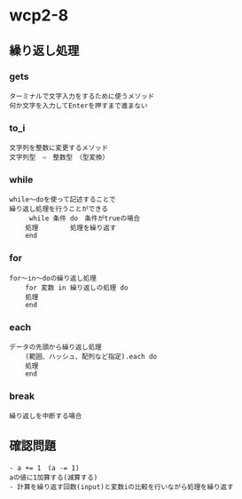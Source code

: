 # wcp2-8

## 繰り返し処理
### gets
    ターミナルで文字入力をするために使うメソッド
    何か文字を入力してEnterを押すまで進まない
    

### to_i
    文字列を整数に変更するメソッド
    文字列型　⇨　整数型　（型変換）

### while
    while〜doを使って記述することで
    繰り返し処理を行うことができる
         while 条件 do　条件がtrueの場合
        処理        処理を繰り返す
        end
### for
    for〜in〜doの繰り返し処理
        for 変数 in 繰り返しの処理 do
        処理
        end

### each
    データの先頭から繰り返し処理
        (範囲、ハッシュ、配列など指定).each do
        処理
        end

### break
    繰り返しを中断する場合


## 確認問題
    - a += 1　(a -= 1)
    aの値に1加算する(減算する)
    - 計算を繰り返す回数(input)と変数iの比較を行いながら処理を繰り返す
